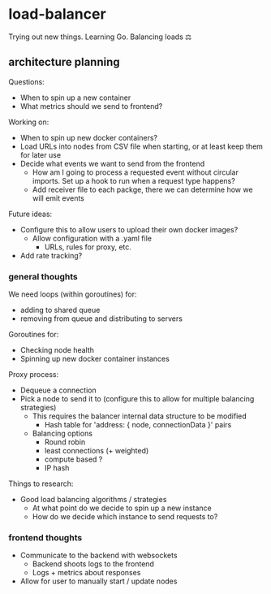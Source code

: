 # load-balancer
Trying out new things. Learning Go. Balancing loads ⚖️

## architecture planning

Questions:
* When to spin up a new container
* What metrics should we send to frontend?

Working on:
* When to spin up new docker containers?
* Load URLs into nodes from CSV file when starting, or at least keep them for later use
* Decide what events we want to send from the frontend
  * How am I going to process a requested event without circular imports. Set up a hook to run when a request type happens?
  * Add receiver file to each packge, there we can determine how we will emit events

Future ideas:
* Configure this to allow users to upload their own docker images?
  * Allow configuration with a .yaml file
    * URLs, rules for proxy, etc.
* Add rate tracking?

### general thoughts
  
We need loops (within goroutines) for:
* adding to shared queue
* removing from queue and distributing to servers

Goroutines for:
* Checking node health
* Spinning up new docker container instances

Proxy process:
* Dequeue a connection
* Pick a node to send it to (configure this to allow for multiple balancing strategies)
  * This requires the balancer internal data structure to be modified
    * Hash table for 'address: { node, connectionData }' pairs
  * Balancing options
    * Round robin
    * least connections (+ weighted)
    * compute based ?
    * IP hash

Things to research:
* Good load balancing algorithms / strategies
  * At what point do we decide to spin up a new instance
  * How do we decide which instance to send requests to?

### frontend thoughts
* Communicate to the backend with websockets
  * Backend shoots logs to the frontend
  * Logs + metrics about responses
* Allow for user to manually start / update nodes
